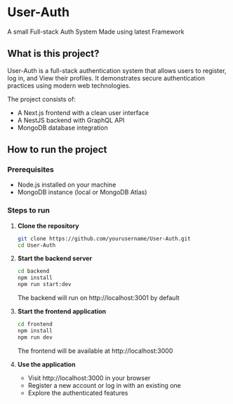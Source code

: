 # User-Auth
A small Full-stack Auth System Made using latest Framework

## What is this project?

User-Auth is a full-stack authentication system that allows users to register, log in, and View their profiles. It demonstrates secure authentication practices using modern web technologies.

The project consists of:
- A Next.js frontend with a clean user interface
- A NestJS backend with GraphQL API
- MongoDB database integration

## How to run the project

### Prerequisites
- Node.js installed on your machine
- MongoDB instance (local or MongoDB Atlas)

### Steps to run

1. **Clone the repository**
   ```bash
   git clone https://github.com/yourusername/User-Auth.git
   cd User-Auth
   ```

2. **Start the backend server**
   ```bash
   cd backend
   npm install
   npm run start:dev
   ```
   The backend will run on http://localhost:3001 by default

3. **Start the frontend application**
   ```bash
   cd frontend
   npm install
   npm run dev
   ```
   The frontend will be available at http://localhost:3000

4. **Use the application**
   - Visit http://localhost:3000 in your browser
   - Register a new account or log in with an existing one
   - Explore the authenticated features